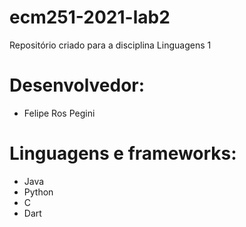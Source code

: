 # ecm251-2021-lab2
Repositório criado para a disciplina Linguagens 1

# Desenvolvedor:
- Felipe Ros Pegini

# Linguagens e frameworks:
- Java
- Python
- C
- Dart 
